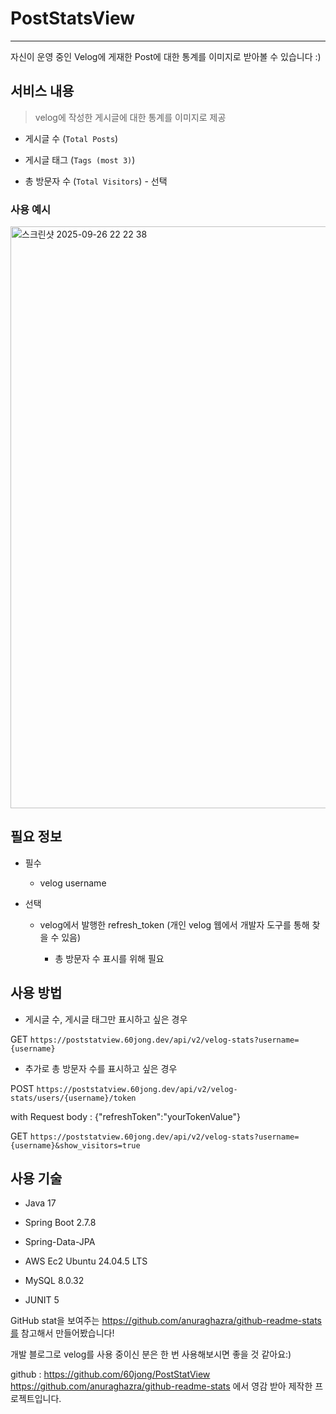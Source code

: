 # PostStatsView
<hr/>

자신이 운영 중인 Velog에 게재한 Post에 대한 통계를 이미지로 받아볼 수 있습니다 :)




## 서비스 내용

>velog에 작성한 게시글에 대한 통계를 이미지로 제공

- 게시글 수 (`Total Posts`)

- 게시글 태그 (`Tags (most 3)`)

- 총 방문자 수 (`Total Visitors`) - 선택

### 사용 예시

<img width="1694" height="931" alt="스크린샷 2025-09-26 22 22 38" src="https://github.com/user-attachments/assets/c8f10cc1-1be6-4196-b84c-c01059ad05b4" />


## 필요 정보

- 필수

  - velog username

- 선택

  - velog에서 발행한 refresh_token (개인 velog 웹에서 개발자 도구를 통해 찾을 수 있음)

    - 총 방문자 수 표시를 위해 필요

## 사용 방법

- 게시글 수, 게시글 태그만 표시하고 싶은 경우

GET `https://poststatview.60jong.dev/api/v2/velog-stats?username={username}`

- 추가로 총 방문자 수를 표시하고 싶은 경우

POST `https://poststatview.60jong.dev/api/v2/velog-stats/users/{username}/token`

with Request body : {"refreshToken":"yourTokenValue"}

GET `https://poststatview.60jong.dev/api/v2/velog-stats?username={username}&show_visitors=true`

## 사용 기술

- Java 17

- Spring Boot 2.7.8

- Spring-Data-JPA

- AWS Ec2 Ubuntu 24.04.5 LTS

- MySQL 8.0.32

- JUNIT 5

GitHub stat을 보여주는 https://github.com/anuraghazra/github-readme-stats를 참고해서 만들어봤습니다!

개발 블로그로 velog를 사용 중이신 분은 한 번 사용해보시면 좋을 것 같아요:)

github : https://github.com/60jong/PostStatView
https://github.com/anuraghazra/github-readme-stats 에서 영감 받아 제작한 프로젝트입니다.
